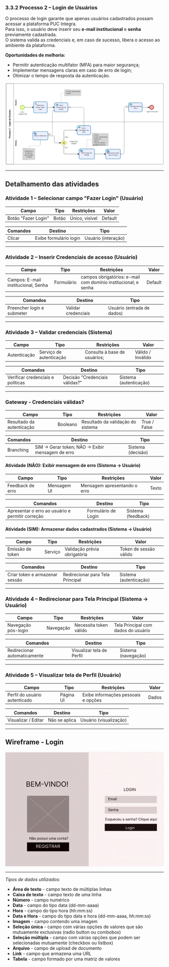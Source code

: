 ### 3.3.2 Processo 2 – Login de Usuários

O processo de login garante que apenas usuários cadastrados possam acessar a plataforma PUC Integra.  
Para isso, o usuário deve inserir seu **e-mail institucional** e **senha** previamente cadastrada.  
O sistema valida as credenciais e, em caso de sucesso, libera o acesso ao ambiente da plataforma.  

**Oportunidades de melhoria:**  
- Permitir autenticação multifator (MFA) para maior segurança;  
- Implementar mensagens claras em caso de erro de login;  
- Otimizar o tempo de resposta da autenticação.  

![PROCESSO 2 - Login de Usuários](../images/p2_Login.png "Modelo BPMN do Processo 2.")

---

## Detalhamento das atividades  

### Atividade 1 – Selecionar campo "Fazer Login" (Usuário)

| **Campo**           | **Tipo**      | **Restrições**          | **Valor** |
|-------------------- |---------------|-------------------------|-----------|
| Botão "Fazer Login" | Botão         | Único, visível          | Default   |

| **Comandos**       | **Destino**            | **Tipo**   |
|--------------------|------------------------|------------|
| Clicar             | Exibe formulário login | Usuário (interação)  |

---

### Atividade 2 – Inserir Credenciais de acesso (Usuário)

| **Campo**           | **Tipo**        | **Restrições**                               | **Valor** |
|---------------------|-----------------|----------------------------------------------|-------------------|
|Campos: E-mail institucional, Senha    | Formulário  | campos obrigatórios: e-mail com domínio institucional; e senha |  Default    |

| **Comandos**       | **Destino**                 | **Tipo**   |
|--------------------|-----------------------------|------------|
| Preencher login e submeter | Validar credenciais | Usuário (entrada de dados)    |

---

### Atividade 3 – Validar credenciais (Sistema)

| **Campo**     | **Tipo**        | **Restrições**                          | **Valor** |
|---------------|-----------------|-----------------------------------------|-------------------|
| Autenticação  | Serviço de autenticação  | Consulta à base de usuários;   | Válido / Inválido |


| **Comandos**       | **Destino**                   | **Tipo**  |
|--------------------|-------------------------------|-----------|
| Verificar credenciais e políticas | Decisão "Credenciais válidas?" | Sistema (autenticação) |


---

### Gateway - Credenciais válidas?
| **Campo**           | **Tipo**    | **Restrições**                                | **Valor** |
|-------------------- |-------------|-----------------------------------------------|-----------|
| Resultado da autenticação| Booleano   | Resultado da validação do sistema         | True / False |

| **Comandos**       | **Destino**                      | **Tipo**   |
|--------------------|----------------------------------|------------|
| Branching          | SIM → Gerar token; NÃO → Exibir mensagem de erro | Sistema (decisão)   |


#### Atividade (NÃO): Exibir mensagem de erro (Sistema → Usuário)

| **Campo**          | **Tipo**    | **Restrições**                | **Valor** |
|--------------------|-------------|-------------------------------|------------|
| Feedback de erro   | Mensagem UI | Mensagem apresentando o erro  | Texto      |

| **Comandos**       | **Destino**                      | **Tipo**   |
|--------------------|----------------------------------|------------|
| Apresentar o erro ao usuário e permitir correção| Formulário de Login | Sistema (feedback)  |


#### Atividade (SIM): Armazenar dados cadastrados (Sistema → Usuário)

| **Campo**          | **Tipo**    | **Restrições**                | **Valor** |
|--------------------|-------------|-------------------------------|------------|
| Emissão de token   | Serviço     | Validação prévia obrigatória  | Token de sessão válido |

| **Comandos**       | **Destino**                      | **Tipo**   |
|--------------------|----------------------------------|------------|
|Criar token e armazenar sessão| Redirecionar para Tela Principal  | Sistema (autenticação) |

---


### Atividade 4 – Redirecionar para Tela Principal (Sistema → Usuário)

| **Campo**             | **Tipo**     | **Restrições**                        | **Valor** |
|-----------------------|--------------|---------------------------------------|------------|
| Navegação pós-login   | Navegação    | Necessita token válido                | Tela Principal com dados do usuário |

| **Comandos**         | **Destino**                   | **Tipo**   |
|----------------------|-------------------------------|------------|
| Redirecionar automaticamente | Visualizar tela de Perfil | Sistema (navegação)|


---

### Atividade 5 – Visualizar tela de Perfil (Usuário)

| **Campo**        | **Tipo**      | **Restrições**                       | **Valor** |
|------------------|---------------|--------------------------------------|------------|
| Perfil do usuário autenticado    | Página UI         | Exibe informações pessoais e opções  | Dados |

| **Comandos**       | **Destino**            | **Tipo**   |
|--------------------|------------------------|------------|
| Visualizar / Editar| Não se aplica          | Usuário (visualização) |

---
## Wireframe - Login

![WIREFRAME - PROCESSO 2 - Login](../images/wireframe_login.png)

---

_Tipos de dados utilizados:_  

* **Área de texto** - campo texto de múltiplas linhas  
* **Caixa de texto** - campo texto de uma linha  
* **Número** - campo numérico  
* **Data** - campo do tipo data (dd-mm-aaaa)  
* **Hora** - campo do tipo hora (hh:mm:ss)  
* **Data e Hora** - campo do tipo data e hora (dd-mm-aaaa, hh:mm:ss)  
* **Imagem** - campo contendo uma imagem  
* **Seleção única** - campo com várias opções de valores que são mutuamente exclusivas (radio button ou combobox)  
* **Seleção múltipla** - campo com várias opções que podem ser selecionadas mutuamente (checkbox ou listbox)  
* **Arquivo** - campo de upload de documento  
* **Link** - campo que armazena uma URL  
* **Tabela** - campo formado por uma matriz de valores  
